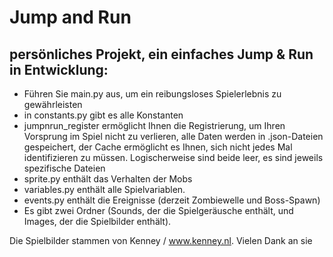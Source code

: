 # Jump and Run
## persönliches Projekt, ein einfaches Jump & Run in Entwicklung:
  - Führen Sie main.py aus, um ein reibungsloses Spielerlebnis zu gewährleisten
  - in constants.py gibt es alle Konstanten
  - jumpnrun_register ermöglicht Ihnen die Registrierung, um Ihren Vorsprung im Spiel nicht zu verlieren, alle Daten werden in .json-Dateien gespeichert, der Cache ermöglicht es Ihnen, sich nicht jedes Mal identifizieren zu müssen. Logischerweise sind beide leer, es sind jeweils spezifische Dateien
  - sprite.py enthält das Verhalten der Mobs
  - variables.py enthält alle Spielvariablen.
  - events.py enthält die Ereignisse (derzeit Zombiewelle und Boss-Spawn)
  - Es gibt zwei Ordner (Sounds, der die Spielgeräusche enthält, und Images, der die Spielbilder enthält).

Die Spielbilder stammen von Kenney / www.kenney.nl. Vielen Dank an sie
